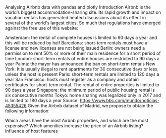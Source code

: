 Analysing Airbnb data with pandas and plotly
Introduction
Airbnb is the world’s biggest accommodation-sharing site. Its rapid growth and impact on vacation rentals has generated heated discussions about its effect in several of the world's largest cities. So much that regulations have emerged against the free use of this website:

Amsterdam: the rental of complete houses is limited to 60 days a year and this will be reduced by half
Barcelona: short-term rentals must have a license and new licenses are not being issued
Berlin: owners need a permission to rent 50% or more of their main residence for a short period of time
London: short-term rentals of entire houses are restricted to 90 days a year
Palma: the mayor has announced the ban on short-term rentals
New York: It is usually illegal to rent apartments for 30 consecutive days or less, unless the host is present
Paris: short-term rentals are limited to 120 days a year
San Francisco: hosts must register as a company and obtain certificates for short-term rental. The rental of entire properties is limited to 90 days a year
Singapore: the minimum period of public housing rental is six consecutive months
Tokyo: home sharing was legalized only in 2017 and is limited to 180 days a year
Source: https://www.bbc.com/mundo/noticias-45355426
Given the Airbnb dataset of Madrid, we propose to obtain the following information:

Which areas have the most Airbnb properties, and which are the most expensive?
Which amenities increase the price of an Airbnb listing?
Influence of host features

